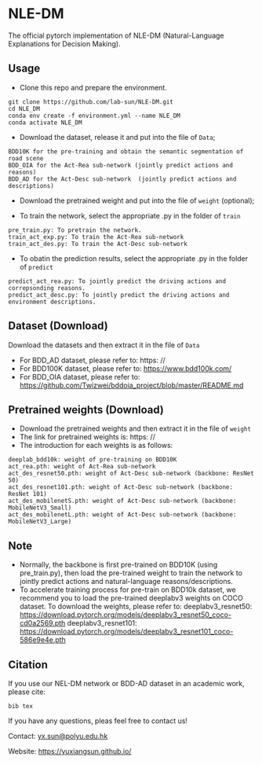 # NLE-DM
The official pytorch implementation of NLE-DM (Natural-Language Explanations for Decision Making).

## Usage
* Clone this repo and prepare the environment.
```
git clone https://github.com/lab-sun/NLE-DM.git
cd NLE_DM
conda env create -f environment.yml --name NLE_DM
conda activate NLE_DM
```

* Download the dataset, release it and put into the file of `Data`;
```
BDD10K for the pre-training and obtain the semantic segmentation of road scene
BDD_OIA for the Act-Rea sub-network (jointly predict actions and reasons)
BDD_AD for the Act-Desc sub-network  (jointly predict actions and descriptions)
```
* Download the pretrained weight and put into the file of `weight` (optional);

* To train the network, select the appropriate .py in the folder of `train`
```
pre_train.py: To pretrain the network.
train_act_exp.py: To train the Act-Rea sub-network
train_act_des.py: To train the Act-Desc sub-network
```
* To obatin the prediction results, select the appropriate .py in the folder of `predict`
```
predict_act_rea.py: To jointly predict the driving actions and correpsonding reasons.
predict_act_desc.py: To jointly predict the driving actions and environment descriptions.
```

## Dataset (Download)
Download the datasets and then extract it in the file of `Data`
* For BDD_AD dataset, please refer to: https: //
* For BDD100K dataset, please refer to: https://www.bdd100k.com/
* For BDD_OIA dataset, please refer to: https://github.com/Twizwei/bddoia_project/blob/master/README.md

## Pretrained weights (Download)
* Download the pretrained weights and then extract it in the file of `weight`
* The link for pretrained weights is: https: //
* The introduction for each weights is as follows:
```
deeplab_bdd10k: weight of pre-training on BDD10K
act_rea.pth: weight of Act-Rea sub-network
act_des_resnet50.pth: weight of Act-Desc sub-network (backbone: ResNet 50)
act_des_resnet101.pth: weight of Act-Desc sub-network (backbone: ResNet 101)
act_des_mobilenetS.pth: weight of Act-Desc sub-network (backbone: MobileNetV3_Small)
act_des_mobilenetL.pth: weight of Act-Desc sub-network (backbone: MobileNetV3_Large)
```

## Note
* Normally, the backbone is first pre-trained on BDD10K (using pre_train.py), 
then load the pre-trained weight to train the network to jointly predict actions and natural-language reasons/descriptions. 
* To accelerate training process for pre-train on BDD10k dataset, 
we recommend you to load the pre-trained deeplabv3 weights on COCO dataset.
To download the weights, please refer to: 
deeplabv3_resnet50: https://download.pytorch.org/models/deeplabv3_resnet50_coco-cd0a2569.pth
deeplabv3_resnet101: https://download.pytorch.org/models/deeplabv3_resnet101_coco-586e9e4e.pth


## Citation
If you use our NEL-DM network or BDD-AD dataset in an academic work, please cite:
```
bib tex
```


If you have any questions, pleas feel free to contact us!

Contact: yx.sun@polyu.edu.hk

Website: https://yuxiangsun.github.io/
